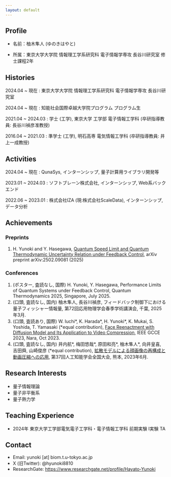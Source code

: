 ```yaml
---
layout: default
---
```


## Profile

- 名前：柚木隼人 (ゆのきはやと)

- 所属：東京大学大学院 情報理工学系研究科 電子情報学専攻 長谷川研究室 修士課程2年

## Histories
2024.04 ~ 現在 : 東京大学大学院 情報理工学系研究科 電子情報学専攻 長谷川研究室

2024.04 ~ 現在 : 知能社会国際卓越大学院プログラム プログラム生

2021.04 ~ 2024.03 : 学士 (工学), 東京大学 工学部 電子情報工学科 (卒研指導教員: 長谷川禎彦准教授)

2016.04 ~ 2021.03 : 準学士 (工学), 明石高専 電気情報工学科 (卒研指導教員: 井上一成教授)

## Activities
2024.04 ~ 現在 : QunaSys, インターンシップ, 量子計算用ライブラリ開発等

2023.01 ~ 2024.03 : ソフトブレーン株式会社, インターンシップ, Web系バックエンド

2022.06 ~ 2023.01 : 株式会社IZA (現:株式会社ScaleData), インターンシップ, データ分析

## Achievements

### Preprints
1. H. Yunoki and Y. Hasegawa, [Quantum Speed Limit and Quantum Thermodynamic Uncertainty Relation under Feedback Control](https://arxiv.org/abs/2502.09081), arXiv preprint arXiv:2502.09081 (2025)

### Conferences
1. (ポスター, 査読なし, 国際) H. Yunoki, Y. Hasegawa, Performance Limits of Quantum Systems under Feedback Control, Quantum Thermodynamics 2025, Singapore, July 2025.
2. (口頭, 査読なし, 国内) 柚木隼人, 長谷川禎彦, フィードバック制御下における量子フィッシャー情報量, 第72回応用物理学会春季学術講演会, 千葉, 2025年3月.
3. (口頭, 査読あり, 国際) W. Iuchi\*, K. Harada\*, H. Yunoki\*, K. Mukai, S. Yoshida, T. Yamasaki (*equal contribution), [Face Reenactment with Diffusion Model and Its Application to Video Compression](https://ieeexplore.ieee.org/document/10315329), IEEE GCCE 2023, Nara, Oct 2023.
4. (口頭, 査読なし, 国内) 井内航\*, 梅田悠哉\*, 原田和亮\*, 柚木隼人\*, 向井皇喜, 吉田舜, 山崎俊彦 (*equal contribution), [拡散モデルによる顔画像の再構成と動画圧縮への応用](https://www.jstage.jst.go.jp/article/pjsai/JSAI2023/0/JSAI2023_3D5GS203/_article/-char/ja/), 第37回人工知能学会全国大会, 熊本, 2023年6月.

## Research Interests
- 量子情報理論
- 量子非平衡系
- 量子熱力学

## Teaching Experience
- 2024年 東京大学工学部電気電子工学科・電子情報工学科 前期実験 I実験 TA

## Contact
- Email:  yunoki [at] biom.t.u-tokyo.ac.jp
- X (旧Twitter): @hyunoki8810
- ResearchGate: https://www.researchgate.net/profile/Hayato-Yunoki